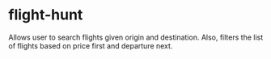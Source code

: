 # flight-hunt
Allows user to search flights given origin and destination. Also, filters the list of flights based on price first and departure next. 
